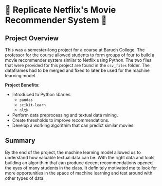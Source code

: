 # 🍿 Replicate Netflix's Movie Recommender System 🍿 

## Project Overview
This was a semester-long project for a course at Baruch College. The professor for the course allowed students to form groups of four to build a movie recommender system similar to Netflix using Python. The two files that were provided for this project are found in the ``csv_files`` folder. The dataframes had to be merged and fixed to later be used for the machine learning model.

**Project Benefits**:
- Introduced to Python libaries.
  - ``pandas``
  - ``scikit-learn``
  - ``nltk``
- Perform data preprocessing and textual data mining.
- Create thresholds to improve recommendations.
- Develop a working algorithim that can predict similar movies.

## Summary
By the end of the project, the machine learning model allowed us to understand how valuable textual data can be. With the right data and tools, building an algorithim that can produce decent recommendations opened the eyes of many students in the class. It definitely motivated me to look for more opportunities in the space of machine learning and test around with other types of data.
